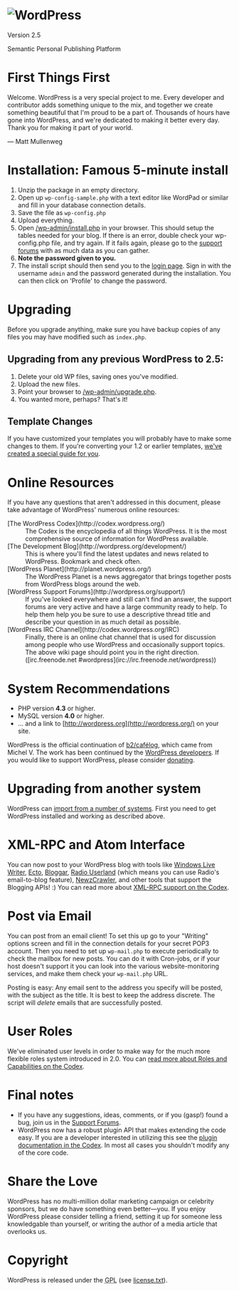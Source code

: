 # ![WordPress](wp-admin/images/wordpress-logo.png)  
Version 2.5

Semantic Personal Publishing Platform

# First Things First

Welcome. WordPress is a very special project to me. Every developer and contributor adds something unique to the mix, and together we create something beautiful that I'm proud to be a part of. Thousands of hours have gone into WordPress, and we're dedicated to making it better every day. Thank you for making it part of your world.

— Matt Mullenweg

# Installation: Famous 5-minute install

1.  Unzip the package in an empty directory.
2.  Open up `wp-config-sample.php` with a text editor like WordPad or similar and fill in your database connection details.
3.  Save the file as `wp-config.php`
4.  Upload everything.
5.  Open <span class="file">[/wp-admin/install.php](wp-admin/install.php)</span> in your browser. This should setup the tables needed for your blog. If there is an error, double check your <span class="file">wp-config.php</span> file, and try again. If it fails again, please go to the [support forums](http://wordpress.org/support/) with as much data as you can gather.
6.  **Note the password given to you.**
7.  The install script should then send you to the [login page](wp-login.php). Sign in with the username `admin` and the password generated during the installation. You can then click on 'Profile' to change the password.

# Upgrading

Before you upgrade anything, make sure you have backup copies of any files you may have modified such as `index.php`.

## Upgrading from any previous WordPress to 2.5:

1.  Delete your old WP files, saving ones you've modified.
2.  Upload the new files.
3.  Point your browser to <span class="file">[/wp-admin/upgrade.php](wp-admin/upgrade.php).</span>
4.  You wanted more, perhaps? That's it!

## Template Changes

If you have customized your templates you will probably have to make some changes to them. If you're converting your 1.2 or earlier templates, [we've created a special guide for you](http://codex.wordpress.org/Upgrade_1.2_to_1.5).

# Online Resources

If you have any questions that aren't addressed in this document, please take advantage of WordPress' numerous online resources:

<dl>

<dt>[The WordPress Codex](http://codex.wordpress.org/)</dt>

<dd>The Codex is the encyclopedia of all things WordPress. It is the most comprehensive source of information for WordPress available.</dd>

<dt>[The Development Blog](http://wordpress.org/development/)</dt>

<dd>This is where you'll find the latest updates and news related to WordPress. Bookmark and check often.</dd>

<dt>[WordPress Planet](http://planet.wordpress.org/)</dt>

<dd>The WordPress Planet is a news aggregator that brings together posts from WordPress blogs around the web.</dd>

<dt>[WordPress Support Forums](http://wordpress.org/support/)</dt>

<dd>If you've looked everywhere and still can't find an answer, the support forums are very active and have a large community ready to help. To help them help you be sure to use a descriptive thread title and describe your question in as much detail as possible.</dd>

<dt>[WordPress IRC Channel](http://codex.wordpress.org/IRC)</dt>

<dd>Finally, there is an online chat channel that is used for discussion among people who use WordPress and occasionally support topics. The above wiki page should point you in the right direction. ([irc.freenode.net #wordpress](irc://irc.freenode.net/wordpress))</dd>

</dl>

# System Recommendations

*   PHP version **4.3** or higher.
*   MySQL version **4.0** or higher.
*   ... and a link to [http://wordpress.org](http://wordpress.org/) on your site.

WordPress is the official continuation of [b2/cafélog](http://cafelog.com/), which came from Michel V. The work has been continued by the [WordPress developers](http://wordpress.org/about/). If you would like to support WordPress, please consider [donating](http://wordpress.org/donate/).

# Upgrading from another system

WordPress can [import from a number of systems](http://codex.wordpress.org/Importing_Content). First you need to get WordPress installed and working as described above.

# XML-RPC and Atom Interface

You can now post to your WordPress blog with tools like [Windows Live Writer](http://windowslivewriter.spaces.live.com/), [Ecto](http://ecto.kung-foo.tv/), [Bloggar](http://bloggar.com/), [Radio Userland](http://radio.userland.com) (which means you can use Radio's email-to-blog feature), [NewzCrawler](http://www.newzcrawler.com/), and other tools that support the Blogging APIs! :) You can read more about [XML-RPC support on the Codex](http://codex.wordpress.org/XML-RPC_Support).

# Post via Email

You can post from an email client! To set this up go to your "Writing" options screen and fill in the connection details for your secret POP3 account. Then you need to set up `wp-mail.php` to execute periodically to check the mailbox for new posts. You can do it with Cron-jobs, or if your host doesn't support it you can look into the various website-monitoring services, and make them check your `wp-mail.php` URL.

Posting is easy: Any email sent to the address you specify will be posted, with the subject as the title. It is best to keep the address discrete. The script will _delete_ emails that are successfully posted.

# User Roles

We've eliminated user levels in order to make way for the much more flexible roles system introduced in 2.0\. You can [read more about Roles and Capabilities on the Codex](http://codex.wordpress.org/Roles_and_Capabilities).

# Final notes

*   If you have any suggestions, ideas, comments, or if you (gasp!) found a bug, join us in the [Support Forums](http://wordpress.org/support/).
*   WordPress now has a robust plugin API that makes extending the code easy. If you are a developer interested in utilizing this see the [plugin documentation in the Codex](http://codex.wordpress.org/Plugin_API). In most all cases you shouldn't modify any of the core code.

# Share the Love

WordPress has no multi-million dollar marketing campaign or celebrity sponsors, but we do have something even better—you. If you enjoy WordPress please consider telling a friend, setting it up for someone less knowledgable than yourself, or writing the author of a media article that overlooks us.

# Copyright

WordPress is released under the <abbr title="GNU Public License">GPL</abbr> (see [license.txt](license.txt)).
